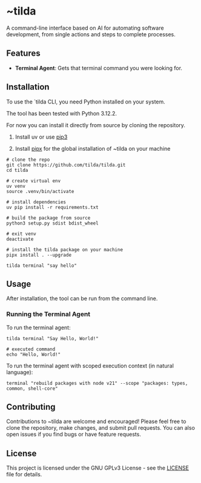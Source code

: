 
# ~tilda

A command-line interface based on AI for automating software development, from single actions and steps to complete processes.

## Features

- **Terminal Agent**: Gets that terminal command you were looking for.

## Installation

To use the `tilda CLI, you need Python installed on your system.

The tool has been tested with Python 3.12.2.

For now you can install it directly from source by cloning the repository.

1. Install uv or use [pip3](https://github.com/astral-sh/uv)

2. Install [pipx](https://github.com/pypa/pipx) for the global installation of ~tilda on your machine 


```shell
# clone the repo
git clone https://github.com/tilda/tilda.git
cd tilda

# create virtual env
uv venv 
source .venv/bin/activate

# install dependencies
uv pip install -r requirements.txt

# build the package from source
python3 setup.py sdist bdist_wheel

# exit venv
deactivate

# install the tilda package on your machine
pipx install . --upgrade

tilda terminal "say hello"
```


## Usage

After installation, the tool can be run from the command line.

### Running the Terminal Agent

To run the terminal agent:


```shell
tilda terminal "Say Hello, World!"

# executed command
echo "Hello, World!"
```

To run the terminal agent with scoped execution context (in natural language):

```shell
terminal "rebuild packages with node v21" --scope "packages: types, common, shell-core"
```

## Contributing

Contributions to ~tilda are welcome and encouraged! Please feel free to clone the repository, make changes, and submit pull requests. You can also open issues if you find bugs or have feature requests.

## License

This project is licensed under the GNU GPLv3 License - see the [LICENSE](LICENSE) file for details.
